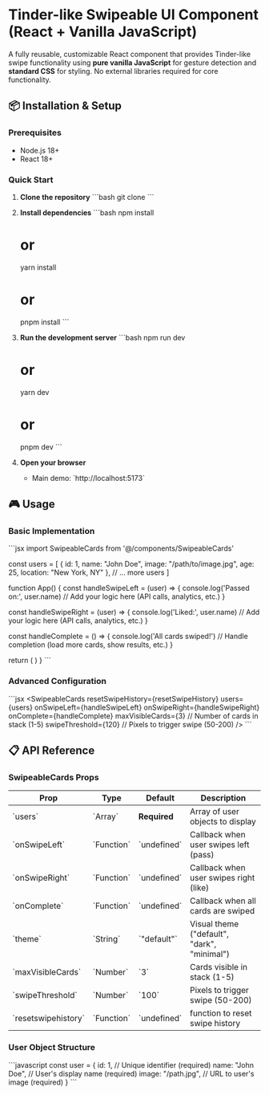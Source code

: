 # Tinder-like Swipeable UI Component (React + Vanilla JavaScript)

A fully reusable, customizable React component that provides Tinder-like swipe functionality using **pure vanilla JavaScript** for gesture detection and **standard CSS** for styling. No external libraries required for core functionality.

## 📦 Installation & Setup

### Prerequisites

- Node.js 18+
- React 18+

### Quick Start

1. **Clone the repository**
   \`\`\`bash
   git clone <repository-url>
   \`\`\`

2. **Install dependencies**
   \`\`\`bash
   npm install

   # or

   yarn install

   # or

   pnpm install
   \`\`\`

3. **Run the development server**
   \`\`\`bash
   npm run dev

   # or

   yarn dev

   # or

   pnpm dev
   \`\`\`

4. **Open your browser**
   - Main demo: \`http://localhost:5173\`

## 🎮 Usage

### Basic Implementation

\`\`\`jsx
import SwipeableCards from '@/components/SwipeableCards'

const users = [
{
id: 1,
name: "John Doe",
image: "/path/to/image.jpg",
age: 25,
location: "New York, NY"
},
// ... more users
]

function App() {
const handleSwipeLeft = (user) => {
console.log('Passed on:', user.name)
// Add your logic here (API calls, analytics, etc.)
}

const handleSwipeRight = (user) => {
console.log('Liked:', user.name)
// Add your logic here (API calls, analytics, etc.)
}

const handleComplete = () => {
console.log('All cards swiped!')
// Handle completion (load more cards, show results, etc.)
}

return (
<SwipeableCards
      users={users}
      onSwipeLeft={handleSwipeLeft}
      onSwipeRight={handleSwipeRight}
      onComplete={handleComplete}
      theme="default"
    />
)
}
\`\`\`

### Advanced Configuration

\`\`\`jsx
<SwipeableCards
resetSwipeHistory={resetSwipeHistory}
users={users}
onSwipeLeft={handleSwipeLeft}
onSwipeRight={handleSwipeRight}
onComplete={handleComplete}
maxVisibleCards={3} // Number of cards in stack (1-5)
swipeThreshold={120} // Pixels to trigger swipe (50-200)
/>
\`\`\`

## 📋 API Reference

### SwipeableCards Props

| Prop                  | Type         | Default       | Description                                 |
| --------------------- | ------------ | ------------- | ------------------------------------------- |
| \`users\`             | \`Array\`    | **Required**  | Array of user objects to display            |
| \`onSwipeLeft\`       | \`Function\` | \`undefined\` | Callback when user swipes left (pass)       |
| \`onSwipeRight\`      | \`Function\` | \`undefined\` | Callback when user swipes right (like)      |
| \`onComplete\`        | \`Function\` | \`undefined\` | Callback when all cards are swiped          |
| \`theme\`             | \`String\`   | \`"default"\` | Visual theme ("default", "dark", "minimal") |
| \`maxVisibleCards\`   | \`Number\`   | \`3\`         | Cards visible in stack (1-5)                |
| \`swipeThreshold\`    | \`Number\`   | \`100\`       | Pixels to trigger swipe (50-200)            |
| \`resetswipehistory\` | \`Function\` | \`undefined\` | function to reset swipe history             |

### User Object Structure

\`\`\`javascript
const user = {
id: 1, // Unique identifier (required)
name: "John Doe", // User's display name (required)
image: "/path.jpg", // URL to user's image (required)
}
\`\`\`
